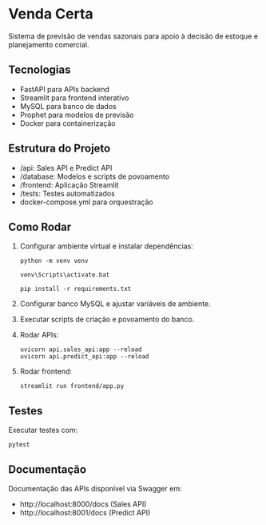 # Venda Certa

Sistema de previsão de vendas sazonais para apoio à decisão de estoque e planejamento comercial.

## Tecnologias

- FastAPI para APIs backend
- Streamlit para frontend interativo
- MySQL para banco de dados
- Prophet para modelos de previsão
- Docker para containerização

## Estrutura do Projeto

- /api: Sales API e Predict API
- /database: Modelos e scripts de povoamento
- /frontend: Aplicação Streamlit
- /tests: Testes automatizados
- docker-compose.yml para orquestração

## Como Rodar

1. Configurar ambiente virtual e instalar dependências:
   ```
   python -m venv venv

   venv\Scripts\activate.bat

   pip install -r requirements.txt

   ```

2. Configurar banco MySQL e ajustar variáveis de ambiente.

3. Executar scripts de criação e povoamento do banco.

4. Rodar APIs:
   ```
   uvicorn api.sales_api:app --reload
   uvicorn api.predict_api:app --reload
   ```

5. Rodar frontend:
   ```
   streamlit run frontend/app.py
   ```

## Testes

Executar testes com:
```
pytest
```

## Documentação

Documentação das APIs disponível via Swagger em:
- http://localhost:8000/docs (Sales API)
- http://localhost:8001/docs (Predict API)
